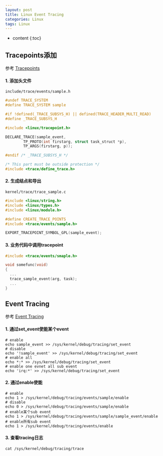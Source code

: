 ```yaml
---
layout: post
title: Linux Event Tracing
categories: Linux
tags: Linux
---
```


* content
{:toc}
## Tracepoints添加

参考 [Tracepoints]( https://www.kernel.org/doc/html/latest/trace/tracepoints.html )

#### 1. 添加头文件

`include/trace/events/sample.h`

```c
#undef TRACE_SYSTEM
#define TRACE_SYSTEM sample

#if !defined(_TRACE_SUBSYS_H) || defined(TRACE_HEADER_MULTI_READ)
#define _TRACE_SUBSYS_H

#include <linux/tracepoint.h>

DECLARE_TRACE(sample_event,
        TP_PROTO(int firstarg, struct task_struct *p),
        TP_ARGS(firstarg, p));

#endif /* _TRACE_SUBSYS_H */

/* This part must be outside protection */
#include <trace/define_trace.h>
```


#### 2. 生成结点和导出

`kernel/trace/trace_sample.c`

```c
#include <linux/string.h>
#include <linux/types.h>
#include <linux/module.h>

#define CREATE_TRACE_POINTS
#include <trace/events/sample.h>

EXPORT_TRACEPOINT_SYMBOL_GPL(sample_event);
```

#### 3. 业务代码中调用tracepoint

```c
#include <trace/events/smaple.h>

void somefunc(void)
{
  ...
  trace_sample_event(arg, task);
  ...
}
```



## Event Tracing

参考 [Event Tracing]( https://www.kernel.org/doc/html/latest/trace/events.html )

#### 1. 通过set_event使能某个event

```shell
# enable
echo sample_event >> /sys/kernel/debug/tracing/set_event
# disable
echo '!sample_event' >> /sys/kernel/debug/tracing/set_event
# enable all
echo *:* >> /sys/kernel/debug/tracing/set_event
# enable one evnet all sub event
echo 'irq:*' >> /sys/kernel/debug/tracing/set_event
```

#### 2. 通过enable使能

```shell
# enable                   
echo 1 > /sys/kernel/debug/tracing/events/sample/enable
# disable
echo 0 > /sys/kernel/debug/tracing/events/sample/enable
# enable某个sub event
echo 1 > /sys/kernel/debug/tracing/events/sample/sample_event/enable
# enable所有sub event
echo 1 > /sys/kernel/debug/tracing/events/enable
```

#### 3. 查看tracing日志

```shell
cat /sys/kernel/debug/tracing/trace
```

